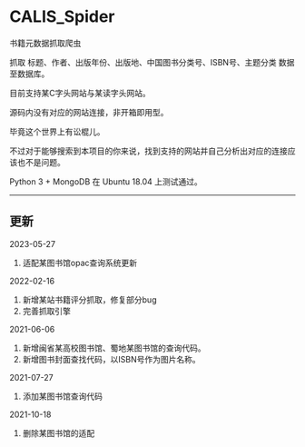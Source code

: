 # CALIS_Spider

书籍元数据抓取爬虫

抓取 标题、作者、出版年份、出版地、中国图书分类号、ISBN号、主题分类 数据至数据库。

目前支持某C字头网站与某读字头网站。

源码内没有对应的网站连接，非开箱即用型。

毕竟这个世界上有讼棍儿。

不过对于能够搜索到本项目的你来说，找到支持的网站并自己分析出对应的连接应该也不是问题。

Python 3 + MongoDB 在 Ubuntu 18.04 上测试通过。

----

## 更新
2023-05-27

1. 适配某图书馆opac查询系统更新

2022-02-16

1. 新增某站书籍评分抓取，修复部分bug
2. 完善抓取引擎

2021-06-06

1. 新增闽省某高校图书馆、蜀地某图书馆的查询代码。
2. 新增图书封面查找代码，以ISBN号作为图片名称。

2021-07-27

1. 添加某图书馆查询代码

2021-10-18

1. 删除某图书馆的适配
